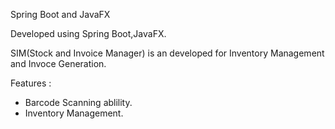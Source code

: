 Spring Boot and JavaFX

Developed using Spring Boot,JavaFX.

SIM(Stock and Invoice Manager) is an developed for Inventory Management and Invoce Generation.

Features :
- Barcode Scanning ablility.
- Inventory Management.
